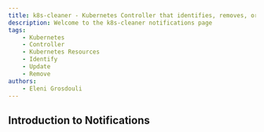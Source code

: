 ```yaml
---
title: k8s-cleaner - Kubernetes Controller that identifies, removes, or updates stale/orphaned or unhealthy resources
description: Welcome to the k8s-cleaner notifications page
tags:
    - Kubernetes
    - Controller
    - Kubernetes Resources
    - Identify
    - Update
    - Remove
authors:
    - Eleni Grosdouli
---
```


## Introduction to Notifications

